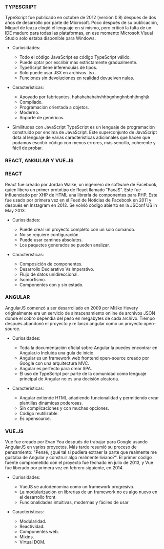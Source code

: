 ### TYPESCRIPT
TypeScript fue publicado en octubre de 2012 (versión 0.8) después de dos años de desarrollo por parte de Microsoft. Poco después de su publicación, Miguel de Icaza elogió el lenguaje en sí mismo, pero criticó la falta de un IDE maduro para todas las plataformas, en ese momento Microsoft Visual Studio solo estaba disponible para Windows.

* Curiosidades:
  * Todo el código JavaScript es código TypeScript válido.
  * Puede optar por escribir más estrictamente gradualmente.
  * TypeScript tiene inferencuias de tipos.
  * Solo puede usar JSX en archivos .tsx.
  * Funciones sin devoluciones en realidad devuelven nulas.

* Características:
  * Apoyado por fabricantes. hahahahahahvhhbgnhnghnbnhjhnghjk
  * Compilado.
  * Programación orientada a objetos.
  * Moderno.
  * Soporte de genéricos.

* Similitudes con JavaScript
TypeScript es un lenguaje de programación construido por encima de JavaScript. Este superconjunto de JavaScript dota al lenguaje de varias características adicionales que hacen que podamos escribir código con menos errores, más sencillo, coherente y fácil de probar.

### REACT, ANGULAR Y VUE.JS





### REACT
React fue creado por Jordan Walke, un ingeniero de software de Facebook, quien libero un primer prototipo de React llamado "FaxJS". Este fue influenciado por XHP de HTML una librería de componentes para PHP. Este fue usado por primera vez en el Feed de Noticias de Facebook en 2011 y después en Instagram en 2012. Se volvió código abierto en la JSConf US in May 2013.

* Curiosidades:
  * Puede crear un proyecto completo con un solo comando.
  * No se requiere configuración.
  * Puede usar caminos absolutos.
  * Los paquetes generados se pueden analizar.

* Caracteristicas:
  * Composición de componentes.
  * Desarrollo Declarativo Vs Imperativo.
  * Flujo de datos unidireccional.
  * Isomorfismo.
  * Componentes con y sin estado.

### ANGULAR
AngularJS comenzó a ser desarrollado en 2009 por Miško Hevery originalmente era un servicio de almacenamiento online de archivos JSON donde el cobro dependía del peso en megabytes de cada archivo. Tiempo después abandonó el proyecto y re lanzó angular como un proyecto open-source.

* Curiosidades:
  * Toda la documentación oficial sobre Angular la puedes encontrar en Angular.io Incluida una guía de inicio.
  * Angular es un framework web frontend open-source creado por Google con una arquitectura MVC.
  * Angular es perfecto para crear SPA.
  * El uso de TypeScript por parte de la comunidad como lenguaje principal de Angular no es una decisión aleatoria.

* Características:
  * Angular extiende HTML añadiendo funcionalidad y permitiendo crear plantillas dinámicas poderosas.
  * Sin complicaciones y con muchas opciones.
  *  Código reutilizable.
  *  Es opensource.

### VUE.JS
Vue fue creado por Evan You después de trabajar para Google usando AngularJS en varios proyectos. Más tarde resumió su proceso de pensamiento: "Pensé, ¿qué tal si pudiera extraer la parte que realmente me gustaba de Angular y construir algo realmente liviano?". El primer código fuente comprometido con el proyecto fue fechado en julio de 2013, y Vue fue liberado por primera vez en febrero siguiente, en 2014.

* Curiosidades:
  * VueJS se autodenomina como un framework progresivo.
  * La modularización en librerías de un framework no es algo nuevo en el desarrollo front.
  * Funcionalidades intuitivas, modernas y fáciles de usar

* Caracteristicas:
  * Modularidad.
  * Reactividad.
  * Componentes web.
  * Mixins.
  * Virtual DOM.
